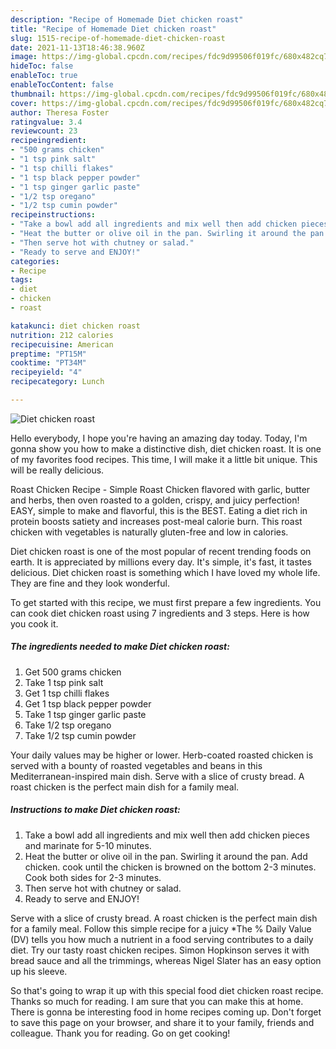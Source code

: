```yaml
---
description: "Recipe of Homemade Diet chicken roast"
title: "Recipe of Homemade Diet chicken roast"
slug: 1515-recipe-of-homemade-diet-chicken-roast
date: 2021-11-13T18:46:38.960Z
image: https://img-global.cpcdn.com/recipes/fdc9d99506f019fc/680x482cq70/diet-chicken-roast-recipe-main-photo.jpg
hideToc: false
enableToc: true
enableTocContent: false
thumbnail: https://img-global.cpcdn.com/recipes/fdc9d99506f019fc/680x482cq70/diet-chicken-roast-recipe-main-photo.jpg
cover: https://img-global.cpcdn.com/recipes/fdc9d99506f019fc/680x482cq70/diet-chicken-roast-recipe-main-photo.jpg
author: Theresa Foster
ratingvalue: 3.4
reviewcount: 23
recipeingredient:
- "500 grams chicken"
- "1 tsp pink salt"
- "1 tsp chilli flakes"
- "1 tsp black pepper powder"
- "1 tsp ginger garlic paste"
- "1/2 tsp oregano"
- "1/2 tsp cumin powder"
recipeinstructions:
- "Take a bowl add all ingredients and mix well then add chicken pieces and marinate for 5-10 minutes."
- "Heat the butter or olive oil in the pan. Swirling it around the pan. Add chicken. cook until the chicken is browned on the bottom 2-3 minutes. Cook both sides for 2-3 minutes."
- "Then serve hot with chutney or salad."
- "Ready to serve and ENJOY!"
categories:
- Recipe
tags:
- diet
- chicken
- roast

katakunci: diet chicken roast 
nutrition: 212 calories
recipecuisine: American
preptime: "PT15M"
cooktime: "PT34M"
recipeyield: "4"
recipecategory: Lunch

---
```



![Diet chicken roast](https://img-global.cpcdn.com/recipes/fdc9d99506f019fc/680x482cq70/diet-chicken-roast-recipe-main-photo.jpg)

Hello everybody, I hope you're having an amazing day today. Today, I'm gonna show you how to make a distinctive dish, diet chicken roast. It is one of my favorites food recipes. This time, I will make it a little bit unique. This will be really delicious.

Roast Chicken Recipe - Simple Roast Chicken flavored with garlic, butter and herbs, then oven roasted to a golden, crispy, and juicy perfection! EASY, simple to make and flavorful, this is the BEST. Eating a diet rich in protein boosts satiety and increases post-meal calorie burn. This roast chicken with vegetables is naturally gluten-free and low in calories.

Diet chicken roast is one of the most popular of recent trending foods on earth. It is appreciated by millions every day. It's simple, it's fast, it tastes delicious. Diet chicken roast is something which I have loved my whole life. They are fine and they look wonderful.


To get started with this recipe, we must first prepare a few ingredients. You can cook diet chicken roast using 7 ingredients and 3 steps. Here is how you cook it.

<!--inarticleads1-->

##### The ingredients needed to make Diet chicken roast:

1. Get 500 grams chicken
1. Take 1 tsp pink salt
1. Get 1 tsp chilli flakes
1. Get 1 tsp black pepper powder
1. Take 1 tsp ginger garlic paste
1. Take 1/2 tsp oregano
1. Take 1/2 tsp cumin powder


Your daily values may be higher or lower. Herb-coated roasted chicken is served with a bounty of roasted vegetables and beans in this Mediterranean-inspired main dish. Serve with a slice of crusty bread. A roast chicken is the perfect main dish for a family meal. 

<!--inarticleads2-->

##### Instructions to make Diet chicken roast:

1. Take a bowl add all ingredients and mix well then add chicken pieces and marinate for 5-10 minutes.
1. Heat the butter or olive oil in the pan. Swirling it around the pan. Add chicken. cook until the chicken is browned on the bottom 2-3 minutes. Cook both sides for 2-3 minutes.
1. Then serve hot with chutney or salad.
1. Ready to serve and ENJOY!

Serve with a slice of crusty bread. A roast chicken is the perfect main dish for a family meal. Follow this simple recipe for a juicy *The % Daily Value (DV) tells you how much a nutrient in a food serving contributes to a daily diet. Try our tasty roast chicken recipes. Simon Hopkinson serves it with bread sauce and all the trimmings, whereas Nigel Slater has an easy option up his sleeve. 

So that's going to wrap it up with this special food diet chicken roast recipe. Thanks so much for reading. I am sure that you can make this at home. There is gonna be interesting food in home recipes coming up. Don't forget to save this page on your browser, and share it to your family, friends and colleague. Thank you for reading. Go on get cooking!
